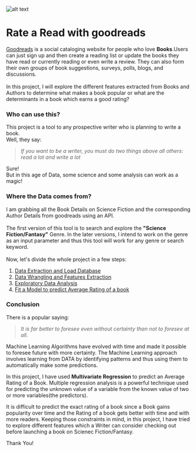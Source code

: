![alt text](https://s.gr-assets.com/assets/icons/goodreads_icon_100x100-4a7d81b31d932cfc0be621ee15a14e70.png)
# Rate a Read with goodreads

[Goodreads](https://www.goodreads.com) is a social cataloging website for people who love **Books**.Users can just sign up and then create a reading list or update the books they have read or currently reading or even write a review. They can also form their own groups of book suggestions, surveys, polls, blogs, and discussions.
<br><br> 
In this project, I will explore the different features extracted from Books and Authors to determine what makes a book popular or what are the determinants in a book which earns a good rating?
### Who can use this?
This project is a tool to any prospective writer who is planning to write a book.
<br>
Well, they say:
>*If you want to be a writer, you must do two things above all others: read a lot and write a lot* 

Sure!
<br>But in this age of Data, some science and some analysis can work as a magic!
### Where the Data comes from?
I am grabbing all the Book Details on Science Fiction and the corresponding Author Details from goodreads using an API.  
<br>
The first version of this tool is to search and explore the **"Science Fiction/Fantasy"** Genre. In the later versions, I intend to work on the genre as an input parameter and thus this tool will work for any genre or search keyword.
<br><br>
Now, let's divide the whole project in a few steps:
1. [Data Extraction and Load Database](https://github.com/Oindrila-Sen/Springboard/blob/master/Capstone1/goodreads/GoodReads_Data_Extraction_Load_Database.ipynb)
2. [Data Wrangling and Features Extraction](https://github.com/Oindrila-Sen/Springboard/blob/master/Capstone1/goodreads/GoodReads_Data_Wrangling.ipynb)
3. [Exploratory Data Analysis](https://github.com/Oindrila-Sen/Springboard/blob/master/Capstone1/goodreads/GoodReads_EDA.ipynb)
4. [Fit a Model to predict Average Rating of a book](https://github.com/Oindrila-Sen/Springboard/blob/master/Capstone1/goodreads/Goodreads_Fit_a_Model.ipynb)
### Conclusion
There is a popular saying:

>*It is far better to foresee even without certainty than not to foresee at all.*

Machine Learning Algorithms have evolved with time and made it possible to foresee future with more certainty. The Machine Learning approach involves learning from DATA by identifying patterns and thus using them to automatically make some predictions. 

In this project, I have used **Multivariate Regression** to predict an Average Rating of a Book. Multiple regression analysis is a powerful technique used for predicting the unknown value of a variable from the known value of two or more variables(the predictors).

It is difficult to predict the exact rating of a book since a Book gains popularity over time and the Rating of a book gets better with time and with more readers. Keeping those constraints in mind, in this project, I have tried to explore different features which a Writer can consider checking out before launching a book on Scienec Fiction/Fantasy.

Thank You!
